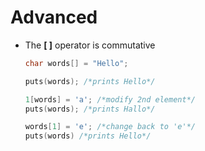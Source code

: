 # Advanced

- The **[ ]** operator is commutative

  ```c
  char words[] = "Hello";

  puts(words); /*prints Hello*/

  1[words] = 'a'; /*modify 2nd element*/
  puts(words); /*prints Hallo*/

  words[1] = 'e'; /*change back to 'e'*/
  puts(words) /*prints Hello*/
  ```
